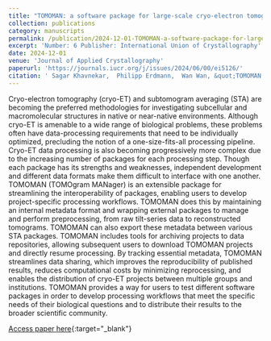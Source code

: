 ```yaml
---
title: "TOMOMAN: a software package for large-scale cryo-electron tomography data preprocessing, community data sharing and collaborative computing"
collection: publications
category: manuscripts
permalink: /publication/2024-12-01-TOMOMAN-a-software-package-for-large-scale-cryo-electron-tomography-data-preprocessing-community-data-sharing-and-collaborative-computing
excerpt: 'Number: 6 Publisher: International Union of Crystallography'
date: 2024-12-01
venue: 'Journal of Applied Crystallography'
paperurl: 'https://journals.iucr.org/j/issues/2024/06/00/ei5126/'
citation: ' Sagar Khavnekar,  Philipp Erdmann,  Wan Wan, &quot;TOMOMAN: a software package for large-scale cryo-electron tomography data preprocessing, community data sharing and collaborative computing.&quot; Journal of Applied Crystallography, 2024.'
---
```

Cryo-electron tomography (cryo-ET) and subtomogram averaging (STA) are becoming the preferred methodologies for investigating subcellular and macromolecular structures in native or near-native environments. Although cryo-ET is amenable to a wide range of biological problems, these problems often have data-processing requirements that need to be individually optimized, precluding the notion of a one-size-fits-all processing pipeline. Cryo-ET data processing is also becoming progressively more complex due to the increasing number of packages for each processing step. Though each package has its strengths and weaknesses, independent development and different data formats make them difficult to interface with one another. TOMOMAN (TOMOgram MANager) is an extensible package for streamlining the interoperability of packages, enabling users to develop project-specific processing workflows. TOMOMAN does this by maintaining an internal metadata format and wrapping external packages to manage and perform preprocessing, from raw tilt-series data to reconstructed tomograms. TOMOMAN can also export these metadata between various STA packages. TOMOMAN includes tools for archiving projects to data repositories, allowing subsequent users to download TOMOMAN projects and directly resume processing. By tracking essential metadata, TOMOMAN streamlines data sharing, which improves the reproducibility of published results, reduces computational costs by minimizing reprocessing, and enables the distribution of cryo-ET projects between multiple groups and institutions. TOMOMAN provides a way for users to test different software packages in order to develop processing workflows that meet the specific needs of their biological questions and to distribute their results to the broader scientific community.

[Access paper here](https://journals.iucr.org/j/issues/2024/06/00/ei5126/){:target="_blank"}
